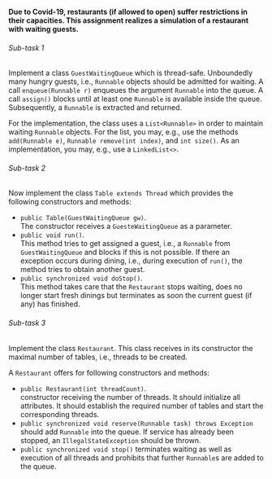 <p><strong>Due to Covid-19, restaurants (if allowed to open) suffer restrictions in their capacities. This assignment realizes
a simulation of a restaurant with waiting guests.</strong></p>
<h6 id="subtask1">Sub-task 1 </h6>
<p>Implement a class <code>GuestWaitingQueue</code> which is thread-safe.
Unboundedly many hungry guests, i.e., <code>Runnable</code> objects should be admitted for waiting.
A call <code>enqueue(Runnable r)</code> enqueues the argument <code>Runnable</code> into the queue.
A call <code>assign()</code> blocks until at least one <code>Runnable</code> is available inside the queue.
Subsequently, a <code>Runnable</code> is extracted and returned.</p>
<p>For the implementation, the class uses a <code>List&lt;Runnable&gt;</code> in order to maintain waiting <code>Runnable</code> objects.
For the list, you may, e.g., use the methods <code>add(Runnable e)</code>, <code>Runnable remove(int index)</code>, and <code>int size()</code>.
As an implementation, you may, e.g., use a <code>LinkedList&lt;&gt;</code>.</p>
<h6 id="subtask2">Sub-task 2</h6>
<p>Now implement the class <code>Table extends Thread</code> which provides the following constructors and methods:</p>
<ul>
<li><code>public Table(GuestWaitingQueue gw)</code>. <br> 
The constructor receives a <code>GuesteWaitingQueue</code> as a parameter.</li>
<li><code>public void run()</code>. <br>
This method tries to get assigned a guest, i.e., a <code>Runnable</code> from <code>GuestWaitingQueue</code> and blocks if this is not possible.
If there an exception occurs during dining, i.e., during execution of <code>run()</code>, the method tries to 
obtain another guest.</li>
<li><code>public synchronized void doStop()</code>. <br>
This method takes care that the <code>Restaurant</code> stops waiting, does no longer start fresh dinings but terminates as soon the current guest (if any) has finished.</li>
</ul>
<h6 id="subtask3">Sub-task 3 </h6>
<p>Implement the class <code>Restaurant</code>. This class receives in its constructor the maximal number of
tables, i.e., threads to be created.</p>
<p>A <code>Restaurant</code> offers for following constructors and methods:</p>
<ul>
<li><code>public Restaurant(int threadCount)</code>. <br>
constructor receiving the number of threads. It should initialize all attributes. 
It should establish the required number of tables and start the corresponding threads.</li>
<li><code>public synchronized void reserve(Runnable task) throws Exception</code> should add <code>Runnable</code> into the queue.
If service has already been stopped, an <code>IllegalStateException</code> should be thrown.</li>
<li><code>public synchronized void stop()</code> terminates waiting as well as execution of all threads and prohibits that further <code>Runnable</code>s are added to the queue.</li>
</ul></div>
</div><!---->
<!---->
</jhi-programming-exercise-instructions>

